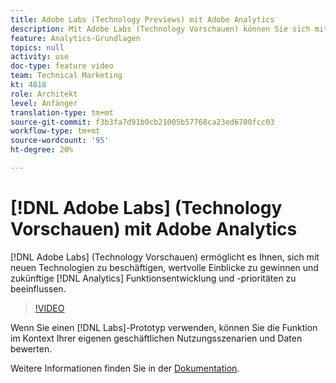 ```yaml
---
title: Adobe Labs (Technology Previews) mit Adobe Analytics
description: Mit Adobe Labs (Technology Vorschauen) können Sie sich mit neuen Technologien beschäftigen, wertvolle Einblicke gewinnen und die Entwicklung und Prioritäten künftiger Analytics-Funktionen beeinflussen.
feature: Analytics-Grundlagen
topics: null
activity: use
doc-type: feature video
team: Technical Marketing
kt: 4818
role: Architekt
level: Anfänger
translation-type: tm+mt
source-git-commit: f3b3fa7d91b0cb21005b57768ca23ed6700fcc03
workflow-type: tm+mt
source-wordcount: '95'
ht-degree: 20%

---
```



# [!DNL Adobe Labs] (Technology Vorschauen) mit Adobe Analytics

[!DNL Adobe Labs] (Technology Vorschauen) ermöglicht es Ihnen, sich mit neuen Technologien zu beschäftigen, wertvolle Einblicke zu gewinnen und zukünftige  [!DNL Analytics] Funktionsentwicklung und -prioritäten zu beeinflussen.

>[!VIDEO](https://video.tv.adobe.com/v/32841/?quality=12)

Wenn Sie einen [!DNL Labs]-Prototyp verwenden, können Sie die Funktion im Kontext Ihrer eigenen geschäftlichen Nutzungsszenarien und Daten bewerten.

Weitere Informationen finden Sie in der [Dokumentation](https://docs.adobe.com/content/help/de-DE/analytics/analyze/tech-previews/overview.html).
